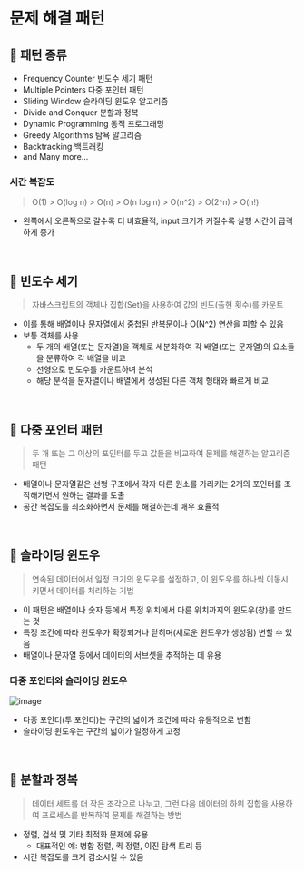 # 문제 해결 패턴

## 📌 패턴 종류

- Frequency Counter 빈도수 세기 패턴
- Multiple Pointers 다중 포인터 패턴
- Sliding Window 슬라이딩 윈도우 알고리즘
- Divide and Conquer 분할과 정복
- Dynamic Programming 동적 프로그래밍
- Greedy Algorithms 탐욕 알고리즘
- Backtracking 백트래킹
- and Many more...

### 시간 복잡도

> O(1) > O(log n) > O(n) > O(n log n) > O(n^2) > O(2^n) > O(n!)

- 왼쪽에서 오른쪽으로 갈수록 더 비효율적, input 크기가 커질수록 실행 시간이 급격하게 증가

<br>

## 📌 빈도수 세기

> 자바스크립트의 객체나 집합(Set)을 사용하여 값의 빈도(출현 횟수)를 카운트

- 이를 통해 배열이나 문자열에서 중첩된 반복문이나 O(N^2) 연산을 피할 수 있음
- 보통 객체를 사용
  - 두 개의 배열(또는 문자열)을 객체로 세분화하여 각 배열(또는 문자열)의 요소들을 분류하여 각 배열을 비교
  - 선형으로 빈도수를 카운트하며 분석
  - 해당 분석을 문자열이나 배열에서 생성된 다른 객체 형태와 빠르게 비교

<br>

## 📌 다중 포인터 패턴

> 두 개 또는 그 이상의 포인터를 두고 값들을 비교하여 문제를 해결하는 알고리즘 패턴

- 배열이나 문자열같은 선형 구조에서 각자 다른 원소를 가리키는 2개의 포인터를 조작해가면서 원하는 결과를 도출
- 공간 복잡도를 최소화하면서 문제를 해결하는데 매우 효율적

<br>

## 📌 슬라이딩 윈도우

> 연속된 데이터에서 일정 크기의 윈도우를 설정하고, 이 윈도우를 하나씩 이동시키면서 데이터를 처리하는 기법

- 이 패턴은 배열이나 숫자 등에서 특정 위치에서 다른 위치까지의 윈도우(창)를 만드는 것
- 특정 조건에 따라 윈도우가 확장되거나 닫히며(새로운 윈도우가 생성됨) 변할 수 있음
- 배열이나 문자열 등에서 데이터의 서브셋을 추적하는 데 유용

### 다중 포인터와 슬라이딩 윈도우

![image](https://github.com/user-attachments/assets/b329f912-5970-4d87-960a-7b7d1f6c6571)

- 다중 포인터(투 포인터)는 구간의 넓이가 조건에 따라 유동적으로 변함
- 슬라이딩 윈도우는 구간의 넓이가 일정하게 고정

<br>

## 📌 분할과 정복

> 데이터 세트를 더 작은 조각으로 나누고, 그런 다음 데이터의 하위 집합을 사용하여 프로세스를 반복하여 문제를 해결하는 방법

- 정렬, 검색 및 기타 최적화 문제에 유용
  - 대표적인 예: 병합 정렬, 퀵 정렬, 이진 탐색 트리 등
- 시간 복잡도를 크게 감소시킬 수 있음

<br>
